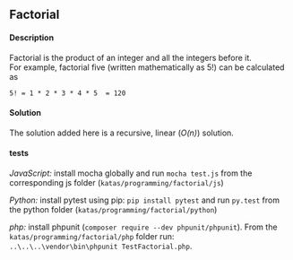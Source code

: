## Factorial

#### Description
Factorial is the product of an integer and all the integers before it.  
For example, factorial five (written mathematically as 5!) can be calculated as  
  
``5! = 1 * 2 * 3 * 4 * 5  = 120``  

#### Solution
The solution added here is a recursive, linear (_O(n)_) solution.  

#### tests
_JavaScript:_ install mocha globally and run `mocha test.js` from the corresponding js folder (`katas/programming/factorial/js`)  

_Python:_ install pytest using pip: `pip install pytest` and run `py.test` from the python folder (`katas/programming/factorial/python`)  

_php:_ install phpunit (`composer require --dev phpunit/phpunit`). From the `katas/programming/factorial/php` folder run:  
`..\..\..\vendor\bin\phpunit TestFactorial.php`.
